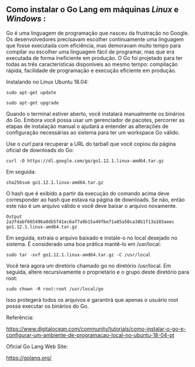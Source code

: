 
## Como instalar o **Go Lang** em máquinas *Linux* e *Windows* :

Go é uma linguagem de programação que nasceu da frustração no Google. Os desenvolvedores precisavam escolher continuamente uma linguagem que fosse executada com eficiência, mas demoravam muito tempo para compilar ou escolher uma linguagem fácil de programar, mas que era executada de forma ineficiente em produção. O Go foi projetado para ter todas as três características disponíveis ao mesmo tempo: compilação rápida, facilidade de programação e execução eficiente em produção.

Instalando no Linux Ubuntu 18.04:

``` sudo apt-get update ```

``` sudo apt-get upgrade ```

Quando o terminal estiver aberto, você instalará manualmente os binários do Go. Embora você possa usar um gerenciador de pacotes, percorrer as etapas de instalação manual o ajudará a entender as alterações de configuração necessárias ao sistema para ter um workspace Go válido.

Use o *curl* para recuperar a URL do tarball que você copiou da página oficial de downloads do Go:

``` curl -O https://dl.google.com/go/go1.12.1.linux-amd64.tar.gz  ```


Em seguida:

``` sha256sum go1.12.1.linux-amd64.tar.gz ```

O hash que é exibido a partir da execução do comando acima deve corresponder ao hash que estava na página de downloads. Se não, então este não é um arquivo válido e você deve baixar o arquivo novamente.

``` 
Output
2a3fdabf665496a0db5f41ec6af7a9b15a49fbe71a85a50ca38b1f13a103aeec  go1.12.1.linux-amd64.tar.gz 
``` 

Em seguida, extraia o arquivo baixado e instale-o no local desejado no sistema. É considerado uma boa prática mantê-lo em /usr/local:

``` sudo tar -xvf go1.12.1.linux-amd64.tar.gz -C /usr/local ``` 

Você terá agora um diretório chamado go no diretório /usr/local. Em seguida, altere recursivamente o proprietário e o grupo deste diretório para root:


``` sudo chown -R root:root /usr/local/go ```

Isso protegerá todos os arquivos e garantirá que apenas o usuário root possa executar os binários do Go.




Referência:

https://www.digitalocean.com/community/tutorials/como-instalar-o-go-e-configurar-um-ambiente-de-programacao-local-no-ubuntu-18-04-pt

Oficial Go Lang Web Site:

https://golang.org/